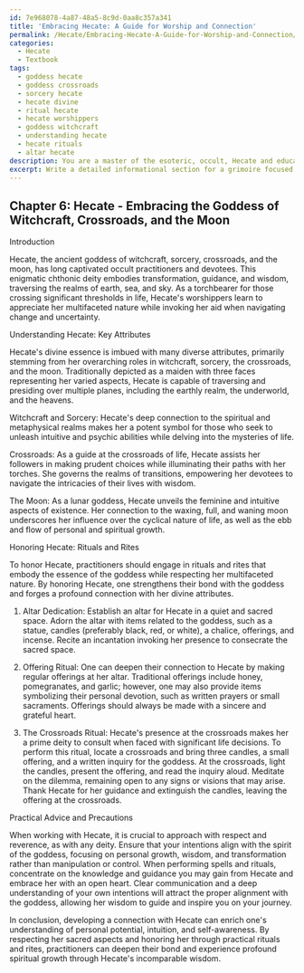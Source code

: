 ```yaml
---
id: 7e968078-4a87-48a5-8c9d-0aa8c357a341
title: 'Embracing Hecate: A Guide for Worship and Connection'
permalink: /Hecate/Embracing-Hecate-A-Guide-for-Worship-and-Connection/
categories:
  - Hecate
  - Textbook
tags:
  - goddess hecate
  - goddess crossroads
  - sorcery hecate
  - hecate divine
  - ritual hecate
  - hecate worshippers
  - goddess witchcraft
  - understanding hecate
  - hecate rituals
  - altar hecate
description: You are a master of the esoteric, occult, Hecate and education, you have written many textbooks on the subject in ways that provide students with rich and deep understanding of the subject. You are being asked to write textbook-like sections on a topic and you do it with full context, explainability, and reliability in accuracy to the true facts of the topic at hand, in a textbook style that a student would easily be able to learn from, in a rich, engaging, and contextual way. Always include relevant context (such as formulas and history), related concepts, and in a way that someone can gain deep insights from.
excerpt: Write a detailed informational section for a grimoire focused on Hecate, the ancient goddess of witchcraft, sorcery, crossroads, and the moon. Include her key attributes, associated symbols, and important rites a practitioner should perform to honor her, while also presenting at least three specific rituals or spells that a student of the occult can learn and practice to deepen their connection with Hecate. Provide practical advice and precautions to ensure the proper alignment of intentions with the spirit of the goddess.
---
```

## Chapter 6: Hecate - Embracing the Goddess of Witchcraft, Crossroads, and the Moon

Introduction

Hecate, the ancient goddess of witchcraft, sorcery, crossroads, and the moon, has long captivated occult practitioners and devotees. This enigmatic chthonic deity embodies transformation, guidance, and wisdom, traversing the realms of earth, sea, and sky. As a torchbearer for those crossing significant thresholds in life, Hecate's worshippers learn to appreciate her multifaceted nature while invoking her aid when navigating change and uncertainty.

Understanding Hecate: Key Attributes

Hecate's divine essence is imbued with many diverse attributes, primarily stemming from her overarching roles in witchcraft, sorcery, the crossroads, and the moon. Traditionally depicted as a maiden with three faces representing her varied aspects, Hecate is capable of traversing and presiding over multiple planes, including the earthly realm, the underworld, and the heavens.

Witchcraft and Sorcery: Hecate's deep connection to the spiritual and metaphysical realms makes her a potent symbol for those who seek to unleash intuitive and psychic abilities while delving into the mysteries of life.

Crossroads: As a guide at the crossroads of life, Hecate assists her followers in making prudent choices while illuminating their paths with her torches. She governs the realms of transitions, empowering her devotees to navigate the intricacies of their lives with wisdom.

The Moon: As a lunar goddess, Hecate unveils the feminine and intuitive aspects of existence. Her connection to the waxing, full, and waning moon underscores her influence over the cyclical nature of life, as well as the ebb and flow of personal and spiritual growth.

Honoring Hecate: Rituals and Rites

To honor Hecate, practitioners should engage in rituals and rites that embody the essence of the goddess while respecting her multifaceted nature. By honoring Hecate, one strengthens their bond with the goddess and forges a profound connection with her divine attributes.

1. Altar Dedication: Establish an altar for Hecate in a quiet and sacred space. Adorn the altar with items related to the goddess, such as a statue, candles (preferably black, red, or white), a chalice, offerings, and incense. Recite an incantation invoking her presence to consecrate the sacred space.

2. Offering Ritual: One can deepen their connection to Hecate by making regular offerings at her altar. Traditional offerings include honey, pomegranates, and garlic; however, one may also provide items symbolizing their personal devotion, such as written prayers or small sacraments. Offerings should always be made with a sincere and grateful heart.

3. The Crossroads Ritual: Hecate's presence at the crossroads makes her a prime deity to consult when faced with significant life decisions. To perform this ritual, locate a crossroads and bring three candles, a small offering, and a written inquiry for the goddess. At the crossroads, light the candles, present the offering, and read the inquiry aloud. Meditate on the dilemma, remaining open to any signs or visions that may arise. Thank Hecate for her guidance and extinguish the candles, leaving the offering at the crossroads.

Practical Advice and Precautions

When working with Hecate, it is crucial to approach with respect and reverence, as with any deity. Ensure that your intentions align with the spirit of the goddess, focusing on personal growth, wisdom, and transformation rather than manipulation or control. When performing spells and rituals, concentrate on the knowledge and guidance you may gain from Hecate and embrace her with an open heart. Clear communication and a deep understanding of your own intentions will attract the proper alignment with the goddess, allowing her wisdom to guide and inspire you on your journey.

In conclusion, developing a connection with Hecate can enrich one's understanding of personal potential, intuition, and self-awareness. By respecting her sacred aspects and honoring her through practical rituals and rites, practitioners can deepen their bond and experience profound spiritual growth through Hecate's incomparable wisdom.
